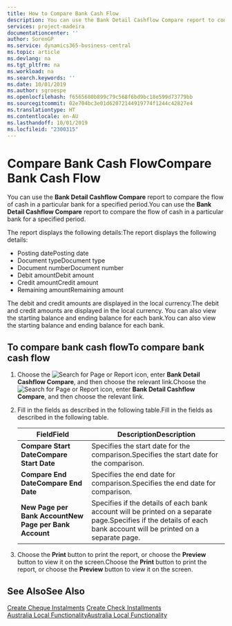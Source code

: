 ```yaml
---
title: How to Compare Bank Cash Flow
description: You can use the Bank Detail Cashflow Compare report to compare the flow of cash in a particular bank for a specified period.
services: project-madeira
documentationcenter: ''
author: SorenGP
ms.service: dynamics365-business-central
ms.topic: article
ms.devlang: na
ms.tgt_pltfrm: na
ms.workload: na
ms.search.keywords: ''
ms.date: 10/01/2019
ms.author: sgroespe
ms.openlocfilehash: f6565680b899c79c568f6bd9bc18e599d73779bb
ms.sourcegitcommit: 02e704bc3e01d62072144919774f1244c42827e4
ms.translationtype: HT
ms.contentlocale: en-AU
ms.lasthandoff: 10/01/2019
ms.locfileid: "2300315"
---
```

# <a name="compare-bank-cash-flow"></a><span data-ttu-id="c096f-103">Compare Bank Cash Flow</span><span class="sxs-lookup"><span data-stu-id="c096f-103">Compare Bank Cash Flow</span></span>
<span data-ttu-id="c096f-104">You can use the **Bank Detail Cashflow Compare** report to compare the flow of cash in a particular bank for a specified period.</span><span class="sxs-lookup"><span data-stu-id="c096f-104">You can use the **Bank Detail Cashflow Compare** report to compare the flow of cash in a particular bank for a specified period.</span></span>  

 <span data-ttu-id="c096f-105">The report displays the following details:</span><span class="sxs-lookup"><span data-stu-id="c096f-105">The report displays the following details:</span></span>  

-   <span data-ttu-id="c096f-106">Posting date</span><span class="sxs-lookup"><span data-stu-id="c096f-106">Posting date</span></span>  
-   <span data-ttu-id="c096f-107">Document type</span><span class="sxs-lookup"><span data-stu-id="c096f-107">Document type</span></span>  
-   <span data-ttu-id="c096f-108">Document number</span><span class="sxs-lookup"><span data-stu-id="c096f-108">Document number</span></span>  
-   <span data-ttu-id="c096f-109">Debit amount</span><span class="sxs-lookup"><span data-stu-id="c096f-109">Debit amount</span></span>  
-   <span data-ttu-id="c096f-110">Credit amount</span><span class="sxs-lookup"><span data-stu-id="c096f-110">Credit amount</span></span>  
-   <span data-ttu-id="c096f-111">Remaining amount</span><span class="sxs-lookup"><span data-stu-id="c096f-111">Remaining amount</span></span>  

<span data-ttu-id="c096f-112">The debit and credit amounts are displayed in the local currency.</span><span class="sxs-lookup"><span data-stu-id="c096f-112">The debit and credit amounts are displayed in the local currency.</span></span> <span data-ttu-id="c096f-113">You can also view the starting balance and ending balance for each bank.</span><span class="sxs-lookup"><span data-stu-id="c096f-113">You can also view the starting balance and ending balance for each bank.</span></span>  

## <a name="to-compare-bank-cash-flow"></a><span data-ttu-id="c096f-114">To compare bank cash flow</span><span class="sxs-lookup"><span data-stu-id="c096f-114">To compare bank cash flow</span></span>  

1.  <span data-ttu-id="c096f-115">Choose the ![Search for Page or Report](../../media/ui-search/search_small.png "Search for Page or Report icon") icon, enter **Bank Detail Cashflow Compare**, and then choose the relevant link.</span><span class="sxs-lookup"><span data-stu-id="c096f-115">Choose the ![Search for Page or Report](../../media/ui-search/search_small.png "Search for Page or Report icon") icon, enter **Bank Detail Cashflow Compare**, and then choose the relevant link.</span></span>  
2.  <span data-ttu-id="c096f-116">Fill in the fields as described in the following table.</span><span class="sxs-lookup"><span data-stu-id="c096f-116">Fill in the fields as described in the following table.</span></span>  

    |<span data-ttu-id="c096f-117">Field</span><span class="sxs-lookup"><span data-stu-id="c096f-117">Field</span></span>|<span data-ttu-id="c096f-118">Description</span><span class="sxs-lookup"><span data-stu-id="c096f-118">Description</span></span>|  
    |---------------------------------|---------------------------------------|  
    |<span data-ttu-id="c096f-119">**Compare Start Date**</span><span class="sxs-lookup"><span data-stu-id="c096f-119">**Compare Start Date**</span></span>|<span data-ttu-id="c096f-120">Specifies the start date for the comparison.</span><span class="sxs-lookup"><span data-stu-id="c096f-120">Specifies the start date for the comparison.</span></span>|  
    |<span data-ttu-id="c096f-121">**Compare End Date**</span><span class="sxs-lookup"><span data-stu-id="c096f-121">**Compare End Date**</span></span>|<span data-ttu-id="c096f-122">Specifies the end date for comparison.</span><span class="sxs-lookup"><span data-stu-id="c096f-122">Specifies the end date for comparison.</span></span>|  
    |<span data-ttu-id="c096f-123">**New Page per Bank Account**</span><span class="sxs-lookup"><span data-stu-id="c096f-123">**New Page per Bank Account**</span></span>|<span data-ttu-id="c096f-124">Specifies if the details of each bank account will be printed on a separate page.</span><span class="sxs-lookup"><span data-stu-id="c096f-124">Specifies if the details of each bank account will be printed on a separate page.</span></span>|  

3.  <span data-ttu-id="c096f-125">Choose the **Print** button to print the report, or choose the **Preview** button to view it on the screen.</span><span class="sxs-lookup"><span data-stu-id="c096f-125">Choose the **Print** button to print the report, or choose the **Preview** button to view it on the screen.</span></span>  

## <a name="see-also"></a><span data-ttu-id="c096f-126">See Also</span><span class="sxs-lookup"><span data-stu-id="c096f-126">See Also</span></span>  
 <span data-ttu-id="c096f-127">[Create Cheque Instalments](how-to-create-check-installments.md) </span><span class="sxs-lookup"><span data-stu-id="c096f-127">[Create Check Installments](how-to-create-check-installments.md) </span></span>  
 [<span data-ttu-id="c096f-128">Australia Local Functionality</span><span class="sxs-lookup"><span data-stu-id="c096f-128">Australia Local Functionality</span></span>](australia-local-functionality.md)
